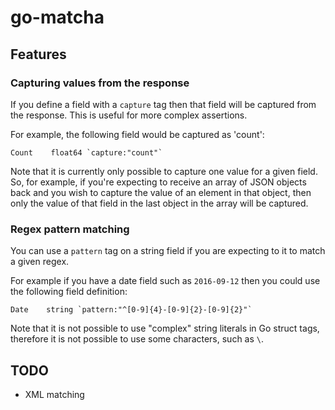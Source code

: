 go-matcha
=========

Features
--------

### Capturing values from the response

If you define a field with a `capture` tag then that field will be captured from the response. This is useful for more complex assertions.

For example, the following field would be captured as 'count':

```
Count    float64 `capture:"count"`
```

Note that it is currently only possible to capture one value for a given field. So, for example, if you're expecting to receive an array of JSON objects back and you wish to capture the value of an element in that object, then only the value of that field in the last object in the array will be captured.

### Regex pattern matching

You can use a `pattern` tag on a string field if you are expecting to it to match a given regex.

For example if you have a date field such as `2016-09-12` then you could use the following field definition:

```
Date    string `pattern:"^[0-9]{4}-[0-9]{2}-[0-9]{2}"`
```

Note that it is not possible to use "complex" string literals in Go struct tags, therefore it is not possible to use some characters, such as `\`.

TODO
----

- XML matching
